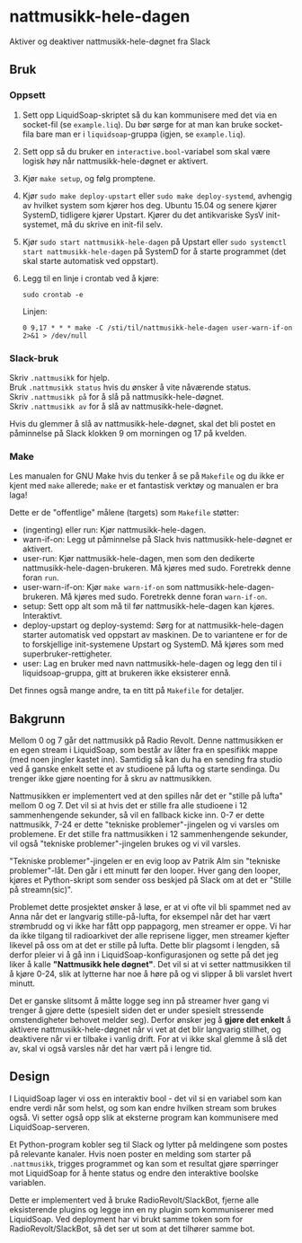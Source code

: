 # nattmusikk-hele-dagen
Aktiver og deaktiver nattmusikk-hele-døgnet fra Slack

## Bruk

### Oppsett

1. Sett opp LiquidSoap-skriptet så du kan kommunisere med det via en socket-fil
   (se `example.liq`). Du bør sørge for at man kan bruke socket-fila bare man
   er i `liquidsoap`-gruppa (igjen, se `example.liq`).
2. Sett opp så du bruker en `interactive.bool`-variabel som skal være logisk høy
   når nattmusikk-hele-døgnet er aktivert.
3. Kjør `make setup`, og følg promptene.
4. Kjør `sudo make deploy-upstart` eller `sudo make deploy-systemd`, avhengig
   av hvilket system som kjører hos deg. Ubuntu 15.04 og senere kjører
   SystemD, tidligere kjører Upstart. Kjører du det antikvariske SysV 
   init-systemet, må du skrive en init-fil selv.
5. Kjør `sudo start nattmusikk-hele-dagen` på Upstart eller `sudo systemctl 
   start nattmusikk-hele-dagen` på SystemD for å starte programmet (det skal starte
   automatisk ved oppstart).
6. Legg til en linje i crontab ved å kjøre:

   `sudo crontab -e`

   Linjen:  
   ```
   0 9,17 * * * make -C /sti/til/nattmusikk-hele-dagen user-warn-if-on 2>&1 > /dev/null
   ```

### Slack-bruk

Skriv `.nattmusikk` for hjelp.  
Bruk `.nattmusikk status` hvis du ønsker å vite nåværende status.  
Skriv `.nattmusikk på` for å slå på nattmusikk-hele-døgnet.  
Skriv `.nattmusikk av` for å slå av nattmusikk-hele-døgnet.

Hvis du glemmer å slå av nattmusikk-hele-døgnet, skal det bli postet en
påminnelse på Slack klokken 9 om morningen og 17 på kvelden.

### Make

Les manualen for GNU Make hvis du tenker å se på `Makefile` og du ikke er kjent med
`make` allerede; `make` er et fantastisk verktøy og manualen er bra laga!

Dette er de "offentlige" målene (targets) som `Makefile` støtter:

* (ingenting) eller run: Kjør nattmusikk-hele-dagen.
* warn-if-on: Legg ut påminnelse på Slack hvis nattmusikk-hele-døgnet er aktivert.
* user-run: Kjør nattmusikk-hele-dagen, men som den dedikerte nattmusikk-hele-dagen-brukeren.
  Må kjøres med sudo. Foretrekk denne foran `run`.
* user-warn-if-on: Kjør `make warn-if-on` som nattmusikk-hele-dagen-brukeren. Må kjøres
  med sudo. Foretrekk denne foran `warn-if-on`.
* setup: Sett opp alt som må til før nattmusikk-hele-dagen kan kjøres. Interaktivt.
* deploy-upstart og deploy-systemd: Sørg for at nattmusikk-hele-dagen starter
  automatisk ved oppstart av maskinen. De to variantene er for de to forskjellige
  init-systemene Upstart og SystemD. Må kjøres som med superbruker-rettigheter.
* user: Lag en bruker med navn nattmusikk-hele-dagen og legg den til i liquidsoap-gruppa,
  gitt at brukeren ikke eksisterer ennå.

Det finnes også mange andre, ta en titt på `Makefile` for detaljer.

## Bakgrunn

Mellom 0 og 7 går det nattmusikk på Radio Revolt. Denne nattmusikken er en egen
stream i LiquidSoap, som består av låter fra en spesifikk mappe (med noen
jingler kastet inn). Samtidig så kan du ha en sending fra studio ved å ganske
enkelt sette et av studioene på lufta og starte sendinga. Du trenger ikke gjøre
noenting for å skru av nattmusikken.

Nattmusikken er implementert ved at den spilles når det er "stille på lufta"
mellom 0 og 7. Det vil si at hvis det er stille fra alle studioene i 12
sammenhengende sekunder, så vil en fallback kicke inn. 0-7 er dette nattmusikk,
7-24 er dette "tekniske problemer"-jingelen og vi varsles om problemene. Er det
stille fra nattmusikken i 12 sammenhengende sekunder, vil også "tekniske
problemer"-jingelen brukes og vi vil varsles.

"Tekniske problemer"-jingelen er en evig loop av Patrik Alm sin "tekniske
problemer"-låt. Den går i ett minutt før den looper. Hver gang den looper,
kjøres et Python-skript som sender oss beskjed på Slack om at det er "Stille på
streamn(sic)".

Problemet dette prosjektet ønsker å løse, er at vi ofte vil bli spammet ned av
Anna når det er langvarig stille-på-lufta, for eksempel når det har vært
strømbrudd og vi ikke har fått opp pappagorg, men streamer er oppe. Vi har da
ikke tilgang til radioarkivet der alle reprisene ligger, men streamer kjefter
likevel på oss om at det er stille på lufta. Dette blir plagsomt i lengden, så
derfor pleier vi å gå inn i LiquidSoap-konfigurasjonen og sette på det jeg liker
å kalle **"Nattmusikk hele døgnet"**. Det vil si at vi setter nattmusikken til
å kjøre 0-24, slik at lytterne har noe å høre på og vi slipper å bli varslet
hvert minutt.

Det er ganske slitsomt å måtte logge seg inn på streamer hver gang vi trenger å
gjøre dette (spesielt siden det er under spesielt stressende omstendigheter
behovet melder seg). Derfor ønsker jeg å **gjøre det enkelt** å aktivere
nattmusikk-hele-døgnet når vi vet at det blir langvarig stillhet, og deaktivere
når vi er tilbake i vanlig drift. For at vi ikke skal glemme å slå det av, skal
vi også varsles når det har vært på i lengre tid.

## Design

I LiquidSoap lager vi oss en interaktiv bool - det vil si en variabel som kan
endre verdi når som helst, og som kan endre hvilken stream som brukes også.
Vi setter også opp slik at eksterne program kan kommunisere med
LiquidSoap-serveren.

Et Python-program kobler seg til Slack og lytter på meldingene som postes på
relevante kanaler. Hvis noen poster en melding som starter på
`.nattmusikk`, trigges programmet og kan som et resultat gjøre spørringer mot
LiquidSoap for å hente status og endre den interaktive boolske variablen.

Dette er implementert ved å bruke RadioRevolt/SlackBot, fjerne alle
eksisterende plugins og legge inn en ny plugin som kommuniserer med LiquidSoap.
Ved deployment har vi brukt samme token som for RadioRevolt/SlackBot, så det
ser ut som at det tilhører samme bot.
